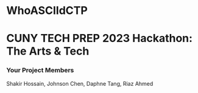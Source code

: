 # WhoASCIIdCTP

# CUNY TECH PREP 2023 Hackathon: The Arts & Tech 

### Your Project Members
Shakir Hossain,
Johnson Chen,
Daphne Tang,
Riaz Ahmed
